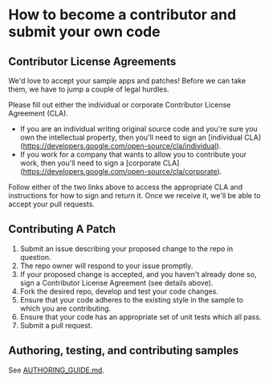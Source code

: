 # How to become a contributor and submit your own code


## Contributor License Agreements

We'd love to accept your sample apps and patches! Before we can take them, we
have to jump a couple of legal hurdles.

Please fill out either the individual or corporate Contributor License
Agreement (CLA).

  * If you are an individual writing original source code and you're sure you
    own the intellectual property, then you'll need to sign an [individual CLA]
    (https://developers.google.com/open-source/cla/individual).
  * If you work for a company that wants to allow you to contribute your work,
    then you'll need to sign a [corporate CLA]
    (https://developers.google.com/open-source/cla/corporate).

Follow either of the two links above to access the appropriate CLA and
instructions for how to sign and return it. Once we receive it, we'll
be able to accept your pull requests.


## Contributing A Patch

1. Submit an issue describing your proposed change to the repo in question.
1. The repo owner will respond to your issue promptly.
1. If your proposed change is accepted, and you haven't already done so, sign a
   Contributor License Agreement (see details above).
1. Fork the desired repo, develop and test your code changes.
1. Ensure that your code adheres to the existing style in the sample to which
   you are contributing.
1. Ensure that your code has an appropriate set of unit tests which all pass.
1. Submit a pull request.


## Authoring, testing, and contributing samples

See [AUTHORING_GUIDE.md](AUTHORING_GUIDE.md).
